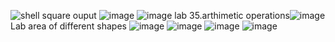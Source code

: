![shell square ouput](https://user-images.githubusercontent.com/113370913/214481998-a2b56997-7e1c-46a0-b757-ca8a78fa53f7.png)
![image](https://user-images.githubusercontent.com/113370913/214483391-a6ea8d1a-65b9-424d-b74b-b6cc5336b6ff.png)
![image](https://user-images.githubusercontent.com/113370913/214483750-58db320d-16bb-42cf-9bf2-c32734648098.png)
lab 35.arthimetic operations![image](https://user-images.githubusercontent.com/113370913/214508642-72653880-1a64-4a97-985e-b50f7fb31052.png)
Lab area of different shapes 
![image](https://user-images.githubusercontent.com/113370913/215384193-46308d10-09ae-4555-8360-66daad141ff1.png)
![image](https://user-images.githubusercontent.com/113370913/215384222-bf2a5edd-af7e-418c-a1e6-1a153c7e50fe.png)
![image](https://user-images.githubusercontent.com/113370913/215384245-0f004e19-9658-4202-ad28-54a911026b28.png)
![image](https://user-images.githubusercontent.com/113370913/215384346-7359adb8-c5e3-4264-94c2-8b4095237d73.png)
